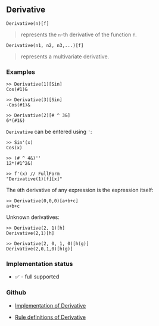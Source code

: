 ## Derivative

```
Derivative(n)[f]
```
> represents the `n`-th derivative of the function `f`.   

```
Derivative(n1, n2, n3,...)[f]
```
> represents a multivariate derivative.

### Examples
``` 
>> Derivative(1)[Sin]    
Cos(#1)&    
 
>> Derivative(3)[Sin]    
-Cos(#1)&   
 
>> Derivative(2)[# ^ 3&]    
6*(#1&)    
``` 

`Derivative` can be entered using `'`:   
```  
>> Sin'(x)    
Cos(x)    
 
>> (# ^ 4&)''    
12*(#1^2&)   
 
>> f'(x) // FullForm    
"Derivative(1)[f][x]"  
``` 

The `0`th derivative of any expression is the expression itself: 
```    
>> Derivative(0,0,0)[a+b+c]    
a+b+c    
``` 

Unknown derivatives:    
``` 
>> Derivative(2, 1)[h]    
Derivative(2,1)[h]   
 
>> Derivative(2, 0, 1, 0)[h(g)]    
Derivative(2,0,1,0)[h(g)] 
``` 






### Implementation status

* &#x2705; - full supported

### Github

* [Implementation of Derivative](https://github.com/axkr/symja_android_library/blob/master/symja_android_library/matheclipse-core/src/main/java/org/matheclipse/core/reflection/system/Derivative.java#L86) 

* [Rule definitions of Derivative](https://github.com/axkr/symja_android_library/blob/master/symja_android_library/rules/DerivativeRules.m) 
